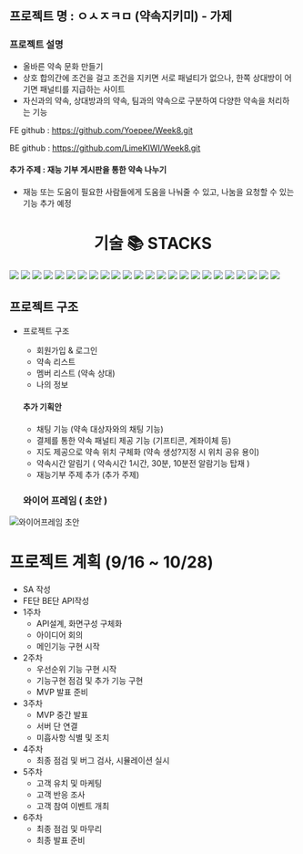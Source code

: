 ## 프로젝트 명 : ㅇㅅㅈㅋㅁ (약속지키미) - 가제

### 프로젝트 설명
- 올바른 약속 문화 만들기
- 상호 합의간에 조건을 걸고 조건을 지키면 서로 패널티가 없으나, 한쪽 상대방이 어기면 패널티를 지급하는 사이트
- 자신과의 약속, 상대방과의 약속, 팀과의 약속으로 구분하여 다양한 약속을 처리하는 기능

 FE github : https://github.com/Yoepee/Week8.git

 BE github : https://github.com/LimeKIWI/Week8.git
 
  #### 추가 주제 : 재능 기부 게시판을 통한 약속 나누기
  - 재능 또는 도움이 필요한 사람들에게 도움을 나눠줄 수 있고, 나눔을 요청할 수 있는 기능 추가 예정

<div align=center><h1>기술 📚 STACKS</h1></div>
<div>
<img src="https://img.shields.io/badge/html5-E34F26?style=for-the-badge&logo=html5&logoColor=white">
<img src="https://img.shields.io/badge/css-1572B6?style=for-the-badge&logo=css3&logoColor=white">
<img src="https://img.shields.io/badge/javascript-F7DF1E?style=for-the-badge&logo=javascript&logoColor=black">
 <img src="https://img.shields.io/badge/react-61DAFB?style=for-the-badge&logo=react&logoColor=black"> 
  <img src="https://img.shields.io/badge/github-181717?style=for-the-badge&logo=github&logoColor=white">
  <img src="https://img.shields.io/badge/git-F05032?style=for-the-badge&logo=git&logoColor=white">
  <img src="https://img.shields.io/badge/Redux-Toolkit-764ABC?style=for-the-badge&logo=redux&logoColor=white">
  <img src="https://img.shields.io/badge/React Router-CA4245?style=for-the-badge&logo=reactrouter&logoColor=white">
  <img src="https://img.shields.io/badge/MUI-007FFF?style=for-the-badge&logo=mui&logoColor=white">
  <img src="https://img.shields.io/badge/Material Design Icons-2196F3?style=for-the-badge&logo=materialdesignicons&logoColor=white">
  <img src="https://img.shields.io/badge/Material Design-757575?style=for-the-badge&logo=materialdesign&logoColor=white">
  <img src="https://img.shields.io/badge/Calendar-4285F4?style=for-the-badge&logo=googlecalendar&logoColor=white">
  <img src="https://img.shields.io/badge/PWA-5A0FC8?style=for-the-badge&logo=pwa&logoColor=white">
  <img src="https://img.shields.io/badge/styled-components-DB7093?style=for-the-badge&logo=styled-components&logoColor=white">
  <img src="https://img.shields.io/badge/Create React App-09D3AC?style=for-the-badge&logo=create React App&logoColor=white">
  <img src="https://img.shields.io/badge/Axios-5A29E4?style=for-the-badge&logo=Axios&logoColor=white">
  <img src="https://img.shields.io/badge/Notion-000000?style=for-the-badge&logo=Notion&logoColor=white">
  <img src="https://img.shields.io/badge/Figma-F24E1E?style=for-the-badge&logo=Figma&logoColor=white">
  <img src="https://img.shields.io/badge/Kakao-FFCD00?style=for-the-badge&logo=Kakao&logoColor=black">
  <img src="https://img.shields.io/badge/Naver-03C75A?style=for-the-badge&logo=Naver&logoColor=white">
  <img src="https://img.shields.io/badge/Google Maps-4285F4?style=for-the-badge&logo=Google Maps&logoColor=red">
  <img src="https://img.shields.io/badge/Gmail-EA4335?style=for-the-badge&logo=Gmail&logoColor=white">
  <img src="https://img.shields.io/badge/Sourcetree-0052CC?style=for-the-badge&logo=Sourcetree&logoColor=white">
  <img src="https://img.shields.io/badge/Visual Studio Code-007ACC?style=for-the-badge&logo=Visual Studio Code&logoColor=white">
</div>


    
## 프로젝트 구조

- 프로젝트 구조
    - 회원가입 & 로그인
    - 약속 리스트
    - 멤버 리스트 (약속 상대)
    - 나의 정보
    
    #### 추가 기획안
    
    - 채팅 기능 (약속 대상자와의 채팅 기능)
    - 결제를 통한 약속 패널티 제공 기능 (기프티콘, 계좌이체 등)
    - 지도 제공으로 약속 위치 구체화 (약속 생성?지정 시 위치 공유 용이)
    - 약속시간 알림기 ( 약속시간 1시간, 30분, 10분전 알람기능 탑재 )
    - 재능기부 주제 추가 (추가 주제)
    
  ### 와이어 프레임 ( 초안 )
![와이어프레임 초안](https://user-images.githubusercontent.com/110077966/190945757-84515769-7567-46ef-b5eb-58f6b8286974.png)
  
  # 프로젝트 계획 (9/16 ~ 10/28)

- SA 작성
- FE단 BE단 API작성
- 1주차
    - API설계, 화면구성 구체화
    - 아이디어 회의
    - 메인기능 구현 시작
- 2주차
    - 우선순위 기능 구현 시작
    - 기능구현 점검 및 추가 기능 구현
    - MVP 발표 준비
- 3주차
    - MVP 중간 발표
    - 서버 단 연결
    - 미흡사항 식별 및 조치
- 4주차
    - 최종 점검 및 버그 검사, 시뮬레이션 실시
- 5주차
    - 고객 유치 및 마케팅
    - 고객 반응 조사
    - 고객 참여 이벤트 개최
- 6주차
    - 최종 점검 및 마무리
    - 최종 발표 준비
